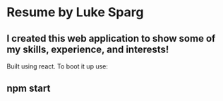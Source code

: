 # Resume by Luke Sparg

## I created this web application to show some of my skills, experience, and interests!

Built using react.
To boot it up use:
## npm start


